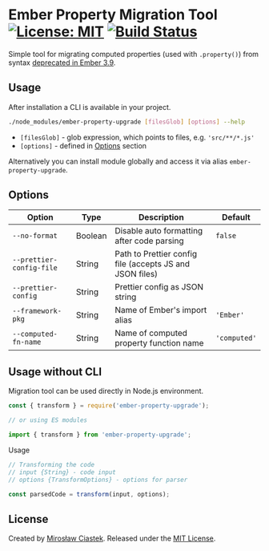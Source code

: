 # Ember Property Migration Tool [![License: MIT](https://img.shields.io/badge/License-MIT-blue.svg)](https://github.com/mciastek/ember-property-upgrade/blob/master/LICENSE) [![Build Status](https://travis-ci.com/mciastek/ember-property-upgrade.svg?token=Loxo9SSxP3V1RsAiEPrG&branch=master)](https://travis-ci.com/mciastek/ember-property-upgrade)

Simple tool for migrating computed properties (used with `.property()`) from syntax [deprecated in Ember 3.9](https://deprecations-app-prod.herokuapp.com/deprecations/v3.x/#toc_computed-property-property).

## Usage
After installation a CLI is available in your project.

```bash
./node_modules/ember-property-upgrade [filesGlob] [options] --help
```

- `[filesGlob]` - glob expression, which points to files, e.g. `'src/**/*.js'`
- `[options]` - defined in [Options](#options) section

Alternatively you can install module globally and access it via alias `ember-property-upgrade`.

## Options

| Option | Type | Description | Default  |
|---------------------------|-------------|---------------|---------|
| `--no-format` | Boolean | Disable auto formatting after code parsing | `false` |
| `--prettier-config-file` | String | Path to Prettier config file (accepts JS and JSON files) |  |
| `--prettier-config` | String | Prettier config as JSON string |  |
| `--framework-pkg` | String | Name of Ember's import alias | `'Ember'` |
| `--computed-fn-name` | String | Name of computed property function name | `'computed'` |

## Usage without CLI

Migration tool can be used directly in Node.js environment.

```js
const { transform } = require('ember-property-upgrade');

// or using ES modules

import { transform } from 'ember-property-upgrade';
```

Usage
```js
// Transforming the code
// input {String} - code input
// options {TransformOptions} - options for parser

const parsedCode = transform(input, options);
```

## License

Created by [Mirosław Ciastek](https://github.com/mciastek). Released under the [MIT License](https://github.com/mciastek/ember-property-upgrade/blob/master/LICENSE).
